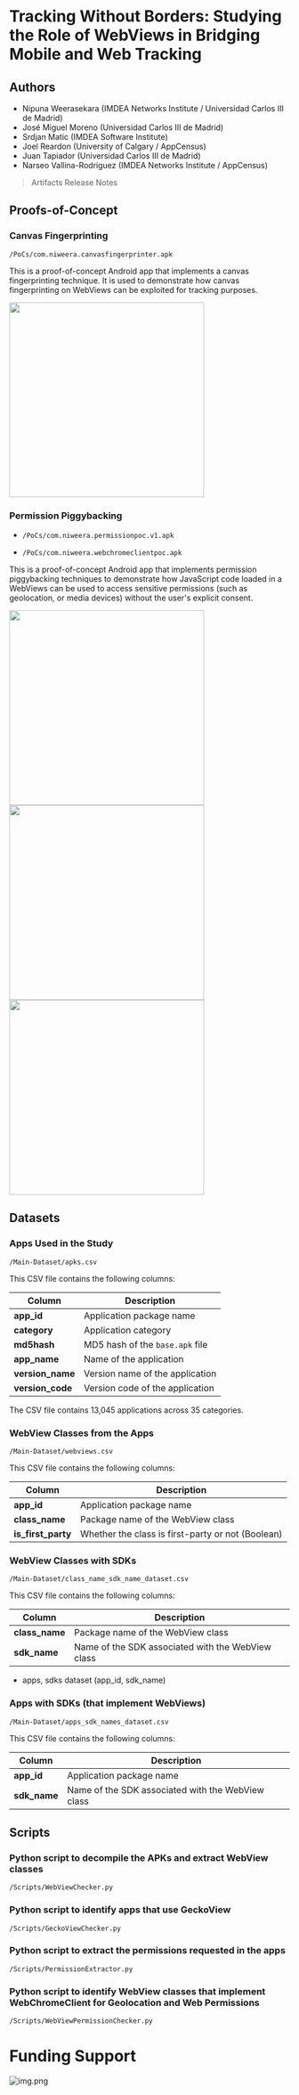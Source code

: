 # Tracking Without Borders: Studying the Role of WebViews in Bridging Mobile and Web Tracking

## Authors

- Nipuna Weerasekara (IMDEA Networks Institute / Universidad Carlos III de Madrid)
- José Miguel Moreno (Universidad Carlos III de Madrid)
- Srdjan Matic (IMDEA Software Institute)
- Joel Reardon (University of Calgary / AppCensus)
- Juan Tapiador (Universidad Carlos III de Madrid)
- Narseo Vallina-Rodriguez (IMDEA Networks Institute / AppCensus)

> Artifacts Release Notes

## Proofs-of-Concept

### Canvas Fingerprinting

`/PoCs/com.niweera.canvasfingerprinter.apk`

This is a proof-of-concept Android app that implements a canvas fingerprinting technique. 
It is used to demonstrate how canvas fingerprinting on WebViews can be exploited for tracking purposes.

<img src="Images/screencfp.png" width="350">

### Permission Piggybacking

- `/PoCs/com.niweera.permissionpoc.v1.apk`

- `/PoCs/com.niweera.webchromeclientpoc.apk`

This is a proof-of-concept Android app that implements permission piggybacking techniques 
to demonstrate how JavaScript code loaded in a WebViews can be used to access sensitive 
permissions (such as geolocation, or media devices) 
without the user's explicit consent.

<img src="Images/screen1.png" width="350">
<img src="Images/screen2.png" width="350">
<img src="Images/screen3.png" width="350">

## Datasets

### Apps Used in the Study

`/Main-Dataset/apks.csv`

This CSV file contains the following columns:

| Column           | Description                     |
|------------------|---------------------------------|
| **app_id**       | Application package name        |
| **category**     | Application category            |
| **md5hash**      | MD5 hash of the `base.apk` file |
| **app_name**     | Name of the application         |
| **version_name** | Version name of the application |
| **version_code** | Version code of the application |

The CSV file contains 13,045 applications across 35 categories.

### WebView Classes from the Apps

`/Main-Dataset/webviews.csv`

This CSV file contains the following columns:

| Column             | Description                                       |
|--------------------|---------------------------------------------------|
| **app_id**         | Application package name                          |
| **class_name**     | Package name of the WebView class                 |
| **is_first_party** | Whether the class is first-party or not (Boolean) |

### WebView Classes with SDKs

`/Main-Dataset/class_name_sdk_name_dataset.csv`

This CSV file contains the following columns:

| Column             | Description                                       |
|--------------------|---------------------------------------------------|
| **class_name**     | Package name of the WebView class                 |
| **sdk_name**       | Name of the SDK associated with the WebView class |

- apps, sdks dataset (app_id, sdk_name)

### Apps with SDKs (that implement WebViews)

`/Main-Dataset/apps_sdk_names_dataset.csv`

This CSV file contains the following columns:

| Column             | Description                                       |
|--------------------|---------------------------------------------------|
| **app_id**         | Application package name                          |
| **sdk_name**       | Name of the SDK associated with the WebView class |

## Scripts

### Python script to decompile the APKs and extract WebView classes

`/Scripts/WebViewChecker.py`

### Python script to identify apps that use GeckoView

`/Scripts/GeckoViewChecker.py`


### Python script to extract the permissions requested in the apps

`/Scripts/PermissionExtractor.py`

### Python script to identify WebView classes that implement WebChromeClient for Geolocation and Web Permissions

`/Scripts/WebViewPermissionChecker.py`

# Funding Support

![img.png](Images/img.png)
